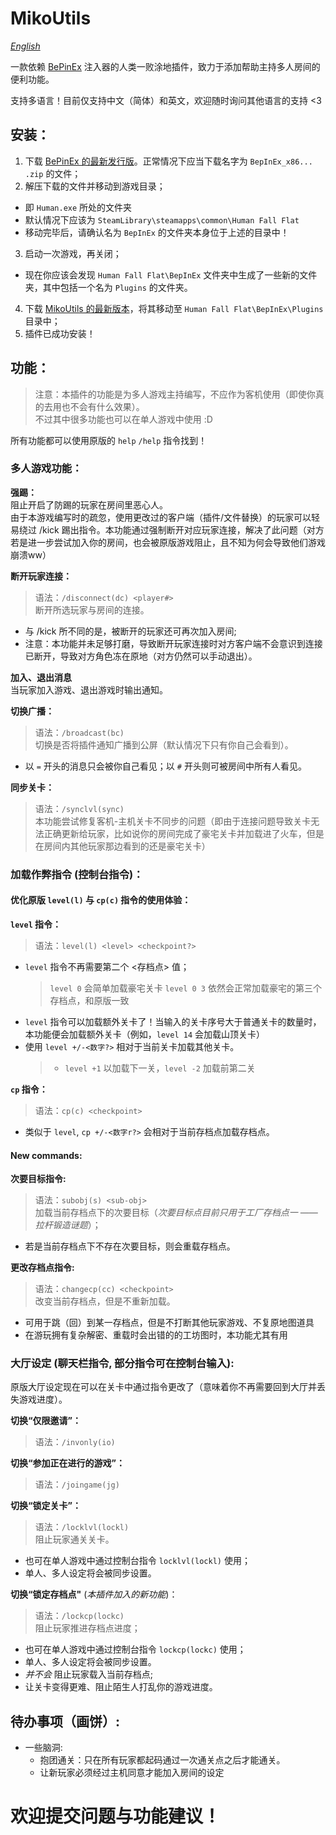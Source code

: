 # MikoUtils

[*English*](https://github.com/Kirisoup/MikoUtils/blob/main/README.md)

一款依赖 [BePinEx](https://github.com/BepInEx/BepInEx) 注入器的人类一败涂地插件，致力于添加帮助主持多人房间的便利功能。

支持多语言！目前仅支持中文（简体）和英文，欢迎随时询问其他语言的支持 <3

## 安装：
1. 下载 [BePinEx 的最新发行版](https://github.com/BepInEx/BepInEx/releases/latest)。正常情况下应当下载名字为 `BepInEx_x86... .zip` 的文件；
2. 解压下载的文件并移动到游戏目录；
  - 即 `Human.exe` 所处的文件夹
  - 默认情况下应该为 `SteamLibrary\steamapps\common\Human Fall Flat`
  - 移动完毕后，请确认名为 `BepInEx` 的文件夹本身位于上述的目录中！
3. 启动一次游戏，再关闭；
  - 现在你应该会发现 `Human Fall Flat\BepInEx` 文件夹中生成了一些新的文件夹，其中包括一个名为 `Plugins` 的文件夹。
4. 下载 [MikoUtils 的最新版本](https://github.com/Kirisoup/MikoUtils/releases/latest)，将其移动至 `Human Fall Flat\BepInEx\Plugins` 目录中； 
5. 插件已成功安装！ 

## 功能：

> 注意：本插件的功能是为多人游戏主持编写，不应作为客机使用（即使你真的去用也不会有什么效果）。  
> 不过其中很多功能也可以在单人游戏中使用 :D

所有功能都可以使用原版的 `help` `/help` 指令找到！

### 多人游戏功能：

**强踢：**  
阻止开启了防踢的玩家在房间里恶心人。  
由于本游戏编写时的疏忽，使用更改过的客户端（插件/文件替换）的玩家可以轻易绕过 /kick 踢出指令。本功能通过强制断开对应玩家连接，解决了此问题（对方若是进一步尝试加入你的房间，也会被原版游戏阻止，且不知为何会导致他们游戏崩溃ww）

**断开玩家连接：**  
> 语法：`/disconnect(dc) <player#>`  
断开所选玩家与房间的连接。  
- 与 /kick 所不同的是，被断开的玩家还可再次加入房间;
- 注意：本功能并未足够打磨，导致断开玩家连接时对方客户端不会意识到连接已断开，导致对方角色冻在原地（对方仍然可以手动退出）。

**加入、退出消息**  
当玩家加入游戏、退出游戏时输出通知。

**切换广播：**  
> 语法：`/broadcast(bc)`  
切换是否将插件通知广播到公屏（默认情况下只有你自己会看到）。  
- 以 `=` 开头的消息只会被你自己看见；以 `#` 开头则可被房间中所有人看见。

**同步关卡：**  
> 语法：`/synclvl(sync)`  
本功能尝试修复客机-主机关卡不同步的问题（即由于连接问题导致关卡无法正确更新给玩家，比如说你的房间完成了豪宅关卡并加载进了火车，但是在房间内其他玩家那边看到的还是豪宅关卡）

### 加载作弊指令 (控制台指令)：

#### 优化原版 `level(l)` 与 `cp(c)` 指令的使用体验：  

**`level` 指令：**  
> 语法：`level(l) <level> <checkpoint?>`  
- `level` 指令不再需要第二个 <存档点> 值；
  > `level 0` 会简单加载豪宅关卡
  > `level 0 3` 依然会正常加载豪宅的第三个存档点，和原版一致
- `level` 指令可以加载额外关卡了！当输入的关卡序号大于普通关卡的数量时，本功能便会加载额外关卡（例如，`level 14` 会加载山顶关卡）
- 使用 `level +/-<数字?>` 相对于当前关卡加载其他关卡。
  > - `level +1` 以加载下一关，`level -2` 加载前第二关

**`cp` 指令：**  
> 语法：`cp(c) <checkpoint>`  
- 类似于 `level`, `cp +/-<数字r?>` 会相对于当前存档点加载存档点。

#### New commands:

**次要目标指令:**  
> 语法：`subobj(s) <sub-obj>`  
加载当前存档点下的次要目标（*次要目标点目前只用于工厂存档点一 —— 拉杆锻造谜题*）；
- 若是当前存档点下不存在次要目标，则会重载存档点。

**更改存档点指令:**  
> 语法：`changecp(cc) <checkpoint>`  
改变当前存档点，但是不重新加载。
- 可用于跳（回）到某一存档点，但是不打断其他玩家游戏、不复原地图道具
- 在游玩拥有复杂解密、重载时会出错的的工坊图时，本功能尤其有用

### 大厅设定 (聊天栏指令, 部分指令可在控制台输入):

原版大厅设定现在可以在关卡中通过指令更改了（意味着你不再需要回到大厅并丢失游戏进度）。

**切换“仅限邀请”：**  
> 语法：`/invonly(io)`  

**切换“参加正在进行的游戏”：**  
> 语法：`/joingame(jg)`  

**切换“锁定关卡”：**  
> 语法：`/locklvl(lockl)`  
阻止玩家通关关卡。
- 也可在单人游戏中通过控制台指令 `locklvl(lockl)` 使用；
- 单人、多人设定将会被同步设置。

**切换“锁定存档点"** (*本插件加入的新功能*)：  
> 语法：`/lockcp(lockc)`  
阻止玩家推进存档点进度；
- 也可在单人游戏中通过控制台指令 `lockcp(lockc)` 使用；
- 单人、多人设定将会被同步设置。
- *并不会* 阻止玩家载入当前存档点;
- 让关卡变得更难、阻止陌生人打乱你的游戏进度。

## 待办事项（画饼）: 
- 一些脑洞:
  - 抱团通关：只在所有玩家都起码通过一次通关点之后才能通关。
  - 让新玩家必须经过主机同意才能加入房间的设定

# 欢迎提交问题与功能建议！
